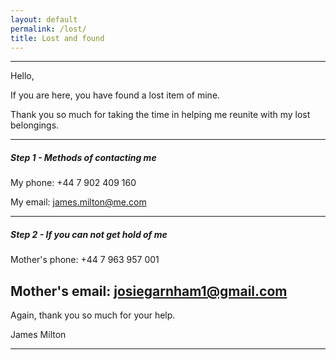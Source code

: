 ```yaml
---
layout: default
permalink: /lost/
title: Lost and found
---
```


---

Hello,

If you are here, you have found a lost item of mine.

Thank you so much for taking the time in helping me reunite with my lost belongings.

---

##### Step 1 - Methods of contacting me
My phone: +44 7 902 409 160

My email: [james.milton@me.com](mailto:james.milton@me.com)

---

##### Step 2 - If you can not get hold of me
Mother's phone: +44 7 963 957 001

Mother's email: [josiegarnham1@gmail.com](mailto:josiegarnham1@gmail.com)
---

Again, thank you so much for your help.

James Milton

---


<div id="google_translate_element"></div><script type="text/javascript">
function googleTranslateElementInit() {
  new google.translate.TranslateElement({pageLanguage: 'en', layout: google.translate.TranslateElement.InlineLayout.SIMPLE, gaTrack: true, gaId: 'UA-47742897-8'}, 'google_translate_element');
}
</script><script type="text/javascript" src="//translate.google.com/translate_a/element.js?cb=googleTranslateElementInit"></script>